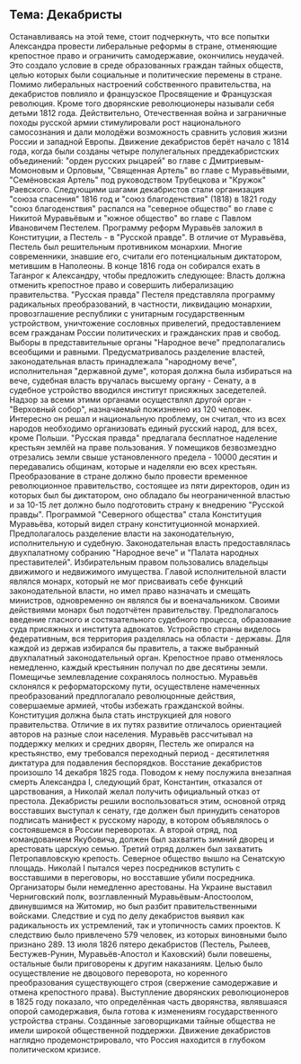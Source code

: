 ## Тема:  Декабристы
Останавливаясь на этой теме, стоит подчеркнуть, что все попытки Александра провести либеральные реформы в стране, отменяющие крепостное право и ограничить самодержавие, окончились неудачей. Это создало условие в среде образованных граждан тайных обществ, целью которых были социальные и политические перемены в стране. Помимо либеральных настроений собственного правительства, на декабристов повлияло и французское Просвящение и Французская революция. Кроме того дворянские революционеры называли себя детьми 1812 года. Действительно, Отечественная война и заграничные походы русской армии стимулировали рост национального самосознания и дали молодёжи возможность сравнить условия жизни России и западной Европы. Движение декабристов берёт начало с 1814 года, когда были созданы четыре полулегальных преддекабристских объединений: "орден русских рыцарей" во главе с Дмитриевым-Момоновым и Орловым, "Священная Артель" во главе с Муравьёвыми, "Семёновская Артель" под руководством Трубецкова и "Кружок" Раевского. Следующими шагами декабристов стали организация "союза спасения" 1816 год и "союз благоденствия" (1818) в 1821 году "союз благоденствия" распался на "северное общество" во главе с Никитой Муравьёвым и "южное общество" во главе с Павлом Ивановичем Пестелем. Программу реформ Муравьёв заложил в Конституции, а Пестель - в "Русской правде". В отличие от Муравьёва, Пестель был решительным противником монархии. Многие современники, знавшие его, считали его потенциальным диктатором, метившим в Наполеоны. В конце 1816 года он собирался ехать в Таганрог к Александру, чтобы предложить следующее: Власть должна отменить крепостное право и совершить либерализацию правительства. "Русская правда" Пестеля представляла программу радикальных преобразований, в частности, ликвидацию монархии, провозглашение республики с унитарным государственным устройством, уничтожение сословных привелегий, предоставлением всем гражданам России политических и гражданских прав и свобод. Выборы в представительные органы "Народное вече" предполагались всеобщими и равными. Предусматривалось разделение властей, законодательная власть принадлежала "народному вече", исполнительная "державной думе", которая должна была избираться на вече, судебная власть вручалась высшему органу - Сенату, а в судебное устройство вводился институт присяжных заседетелей. Надзор за всеми этими органами осуществлял другой орган - "Верховный собор", назначаемый пожизненно из 120 человек. Интересно он решал и национальную проблему, он считал, что из всех народов необходимо организовать единый русский народ, для всех, кроме Польши. "Русская правда" предлагала бесплатное наделение крестьян землёй на праве пользования. У помещиков безвозмездно отрезались земли свыше установленного предела - 10000 десятин и передавались общинам, которые и наделяли ею всех крестьян. Преобразование в стране должно было провести временное революционное правительство, состоящее из пяти директоров, один из которых был бы диктатором, оно обладало бы неограниченной властью и за 10-15 лет должно было подготовить страну к внедрению "Русской правды". Программой "Северного общества" стала Конституция Муравьёва, который видел страну конституционной монархией. Предполагалось разделение власти на законодательную, исполнительную и судебную. Законодательная власть предоставлялась двухпалатному собранию "Народное вече" и "Палата народных преставителей". Избирательным правом пользовались владельцы движимого и недвижимого имущества. Главой исполнительной власти являлся монарх, который не мог присваивать себе функций законодательной власти, но имел право назначать и смещать министров, одновременно он являлся бы и военачальником. Своими действиями монарх был подотчётен правительству. Предполагалось введение гласного и состязательного судебного процесса, образование суда присяжных и института адвокатов. Устройство страны виделось федеративным, вся территория разделялась на области - державы. Для каждой из держав избирался бы правитель, а также выбранный двухпалатный законодательный орган. Крепостное право отменялось немедленно, каждый крестьянин получал по две десятины земли. Помещичье землевладение сохранялось полностью. Муравьёв склонялся к реформаторскому пути, осуществлене намеченных преобразований предплогалало революцонные действия, совершаемые армией, чтобы избежать гражданской войны. Конституция должна была стать инструкцией для нового правительства. 
Отличие в их путях развитие отличалось ориентацией авторов на разные слои населения. Муравьёв рассчитывал на поддержку мелких и средних дворян, Пестель же опирался на крестьянство, ему требовался переходный период - десятилетняя диктатура для подавления беспорядков.
Восстание декабристов произошло 14 декабря 1825 года. Поводом к нему послужила внезапная смерть Александра I, следующий брат, Константин, отказался от царствования, а Николай желал получить официальный отказ от престола. Декабристы решили воспользоваться этим, основной отряд восставших выступал к сенату, где должен был принудить сенаторов подписать манифест к русскому народу, в котором объявлялось о состоявшемся в России переворотах. А второй отряд, под командованием Якубовича, должен был захватить зимний дворец и арестовать царскую семью. Третий отряд должен был захватить Петропавловскую крепость. Северное общество вышло на Сенатскую площадь. Николай I пытался через посредников вступить с восставшими в переговоры, но восставшие убили посредника. Организаторы были немедленно арестованы. На Украине выставил Черниговский полк, возглавленный Муравьёвым-Апостоолом, двинувшимся на Житомир, но был разбит правительственными войсками. Следствие и суд по делу декабристов выявил как радикальность их устремлений, так и утопичность самих проектов. К следствию было привлечено 579 человек, из которых виновными было признано 289. 13 июля 1826 пятеро декабристов (Пестель, Рылеев, Бестужев-Рунин, Муравьёв-Апостол и Каховский) были повешены, остальные были приговорены к другим наказаниям. Целью было осуществление не двоцового переворота, но коренного преобразования существующего строя (свержение самодержавие и отмена крепостного права). Выступление дворянских революционеров в 1825 году показало, что определённая часть дворянства, являвшаяся опорой самодержавия, была готова к изменениям государственного устройства страны. Созданные заговорщиками тайные общества не имели широкой общественной поддержки. Движение декабристов наглядно продемонстрировало, что Россия находится в глубоком политическом кризисе.
